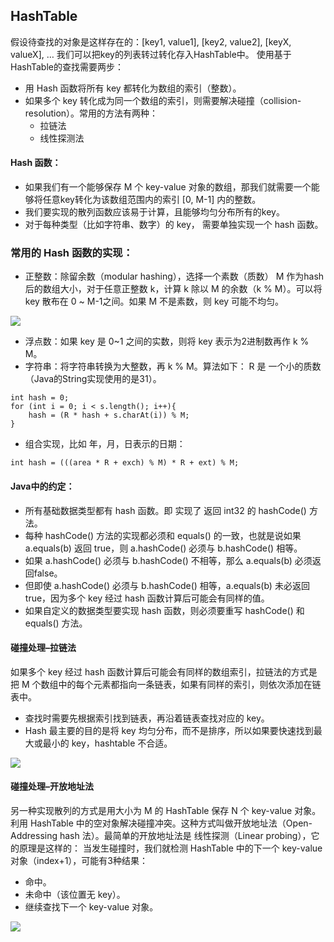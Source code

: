 ## HashTable

假设待查找的对象是这样存在的：[key1, value1], [key2, value2], [keyX, valueX], … 我们可以把key的列表转过转化存入HashTable中。 
使用基于HashTable的查找需要两步：

- 用 Hash 函数将所有 key 都转化为数组的索引（整数）。
- 如果多个 key 转化成为同一个数组的索引，则需要解决碰撞（collision-resolution）。常用的方法有两种： 
  - 拉链法
  - 线性探测法
  
#### Hash 函数：

- 如果我们有一个能够保存 M 个 key-value 对象的数组，那我们就需要一个能够将任意key转化为该数组范围内的索引 [0, M-1] 内的整数。
- 我们要实现的散列函数应该易于计算，且能够均匀分布所有的key。
- 对于每种类型（比如字符串、数字）的 key， 需要单独实现一个 hash 函数。

### 常用的 Hash 函数的实现：

- 正整数：除留余数（modular hashing），选择一个素数（质数） M 作为hash 后的数组大小，对于任意正整数 k，计算 k 除以 M 的余数（k % M）。可以将 key 散布在 0 ~ M-1之间。如果 M 不是素数，则 key 可能不均匀。 

![](https://algs4.cs.princeton.edu/34hash/images/modular-hashing.png)

- 浮点数：如果 key 是 0~1 之间的实数，则将 key 表示为2进制数再作 k % M。
- 字符串：将字符串转换为大整数，再 k % M。算法如下： R 是 一个小的质数（Java的String实现使用的是31）。
```
int hash = 0;
for (int i = 0; i < s.length(); i++){
    hash = (R * hash + s.charAt(i)) % M;
}
```

- 组合实现，比如 年，月，日表示的日期：
```
int hash = (((area * R + exch) % M) * R + ext) % M; 
```

#### Java中的约定：
- 所有基础数据类型都有 hash 函数。即 实现了 返回 int32 的 hashCode() 方法。
- 每种 hashCode() 方法的实现都必须和 equals() 的一致，也就是说如果 a.equals(b) 返回 true，则 a.hashCode() 必须与 b.hashCode() 相等。
- 如果 a.hashCode() 必须与 b.hashCode() 不相等，那么 a.equals(b) 必须返回false。
- 但即使 a.hashCode() 必须与 b.hashCode() 相等，a.equals(b) 未必返回 true，因为多个 key 经过 hash 函数计算后可能会有同样的值。
- 如果自定义的数据类型要实现 hash 函数，则必须要重写 hashCode() 和 equals() 方法。

#### 碰撞处理–拉链法
如果多个 key 经过 hash 函数计算后可能会有同样的数组索引，拉链法的方式是把 M 个数组中的每个元素都指向一条链表，如果有同样的索引，则依次添加在链表中。
- 查找时需要先根据索引找到链表，再沿着链表查找对应的 key。
- Hash 最主要的目的是将 key 均匀分布，而不是排序，所以如果要快速找到最大或最小的 key，hashtable 不合适。

![](https://algs4.cs.princeton.edu/34hash/images/separate-chaining.png)

#### 碰撞处理–开放地址法 
另一种实现散列的方式是用大小为 M 的 HashTable 保存 N 个 key-value 对象。 
利用 HashTable 中的空对象解决碰撞冲突。这种方式叫做开放地址法（Open-Addressing hash 法）。最简单的开放地址法是 线性探测（Linear probing），它的原理是这样的： 
当发生碰撞时，我们就检测 HashTable 中的下一个 key-value 对象（index+1），可能有3种结果：
- 命中。
- 未命中（该位置无 key）。
- 继续查找下一个 key-value 对象。

![](https://algs4.cs.princeton.edu/34hash/images/linear-probing.png)
